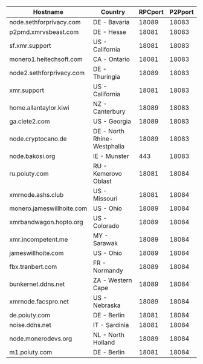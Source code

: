 Hostname | Country | RPCport | P2Pport
--- | --- | --- | ---
node.sethforprivacy.com | DE - Bavaria | 18089 | 18083
p2pmd.xmrvsbeast.com | DE - Hesse | 18081 | 18083
sf.xmr.support | US - California | 18081 | 18083
monero1.heitechsoft.com | CA - Ontario | 18081 | 18083
node2.sethforprivacy.com | DE - Thuringia | 18089 | 18083
xmr.support | US - California | 18081 | 18083
home.allantaylor.kiwi | NZ - Canterbury | 18089 | 18083
ga.clete2.com | US - Georgia | 18089 | 18083
node.cryptocano.de | DE - North Rhine-Westphalia | 18089 | 18083
node.bakosi.org | IE - Munster | 443 | 18083
ru.poiuty.com | RU - Kemerovo Oblast | 18081 | 18084
xmrnode.ashs.club | US - Missouri | 18081 | 18084
monero.jameswillhoite.com | US - Ohio | 18089 | 18084
xmrbandwagon.hopto.org | US - Colorado | 18089 | 18084
xmr.incompetent.me | MY - Sarawak | 18089 | 18084
jameswillhoite.com | US - Ohio | 18089 | 18084
fbx.tranbert.com | FR - Normandy | 18089 | 18084
bunkernet.ddns.net | ZA - Western Cape | 18089 | 18084
xmrnode.facspro.net | US - Nebraska | 18089 | 18084
de.poiuty.com | DE - Berlin | 18081 | 18084
noise.ddns.net | IT - Sardinia | 18081 | 18084
node.monerodevs.org | NL - North Holland | 18089 | 18084
m1.poiuty.com | DE - Berlin | 18081 | 18084

